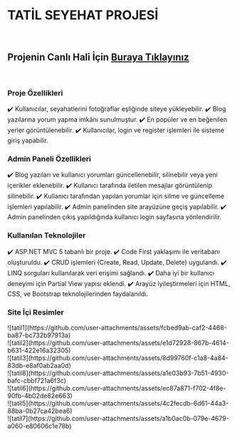 <h1>TATİL SEYEHAT PROJESİ</h1>
<br>
<h2>Projenin Canlı Hali İçin <a href="http://travelblog.somee.com/">Buraya Tıklayınız</a></h2>
<br/>
<h3>Proje Özellikleri</h3>
✔️ Kullanıcılar, seyahatlerini fotoğraflar eşliğinde siteye yükleyebilir.
✔️ Blog yazılarına yorum yapma imkânı sunulmuştur.
✔️ En popüler ve en beğenilen yerler görüntülenebilir.
✔️ Kullanıcılar, login ve register işlemleri ile sisteme giriş yapabilir.
<br>
<h3>Admin Paneli Özellikleri</h3>
✔️ Blog yazıları ve kullanıcı yorumları güncellenebilir, silinebilir veya yeni içerikler eklenebilir.
✔️ Kullanıcı tarafında iletilen mesajlar görüntülenip silinebilir. 
✔️ Kullanıcı tarafından yapılan yorumlar için silme ve güncelleme işlemleri yapılabilir.
✔️ Admin panelinden site arayüzüne geçiş yapılabilir.
✔️ Admin panelinden çıkış yapıldığında kullanıcı login sayfasına yönlendirilir.
<br />
<h3>Kullanılan Teknolojiler</h3>
✔️ ASP.NET MVC 5 tabanlı bir proje.
✔️ Code First yaklaşımı ile veritabanı oluşturuldu.
✔️ CRUD işlemleri (Create, Read, Update, Delete) uygulandı.
✔️ LINQ sorguları kullanılarak veri erişimi sağlandı.
✔️ Daha iyi bir kullanıcı deneyimi için Partial View yapısı eklendi.
✔️ Arayüz iyileştirmeleri için HTML, CSS, ve Bootstrap teknolojilerinden faydalanıldı.
<br/>

<h3>Site İçi Resimler</h3>
![tatil1](https://github.com/user-attachments/assets/fcbed9ab-caf2-4468-ba87-bc732b97913a)
<br>
![tatil2](https://github.com/user-attachments/assets/e1d72928-867b-4614-b631-422e16a32305)
<br>
![tatil3](https://github.com/user-attachments/assets/8d99760f-c1a8-4a84-83db-e8af0ab2aa0d)
<br>
![tatil8](https://github.com/user-attachments/assets/a1e03b93-7b51-4930-bafc-cbbf721a6f3c)
<br>
![tatil6](https://github.com/user-attachments/assets/ec87a871-f702-4f8e-90fb-4b02de82e663)
<br>
![tatil5](https://github.com/user-attachments/assets/4c2fecdb-6d61-44a3-88ba-0b27ca42bea6)
<br>
![tatil7](https://github.com/user-attachments/assets/a1b0ac0b-079e-4679-a060-e80606c1e78b)



